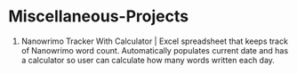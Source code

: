 # Miscellaneous-Projects

1. Nanowrimo Tracker With Calculator | 
Excel spreadsheet that keeps track of Nanowrimo word count. Automatically populates current date and has a calculator so user can calculate how many words written each day.
